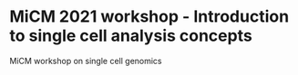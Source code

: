 # MiCM 2021 workshop - Introduction to single cell analysis concepts

MiCM workshop on single cell genomics
